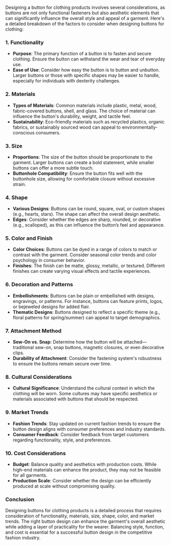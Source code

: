 Designing a button for clothing products involves several considerations, as buttons are not only functional fasteners but also aesthetic elements that can significantly influence the overall style and appeal of a garment. Here's a detailed breakdown of the factors to consider when designing buttons for clothing:

### 1. **Functionality**
   - **Purpose**: The primary function of a button is to fasten and secure clothing. Ensure the button can withstand the wear and tear of everyday use.
   - **Ease of Use**: Consider how easy the button is to button and unbutton. Larger buttons or those with specific shapes may be easier to handle, especially for individuals with dexterity challenges.

### 2. **Materials**
   - **Types of Materials**: Common materials include plastic, metal, wood, fabric-covered buttons, shell, and glass. The choice of material can influence the button's durability, weight, and tactile feel.
   - **Sustainability**: Eco-friendly materials such as recycled plastics, organic fabrics, or sustainably sourced wood can appeal to environmentally-conscious consumers.

### 3. **Size**
   - **Proportions**: The size of the button should be proportionate to the garment. Larger buttons can create a bold statement, while smaller buttons can offer a more subtle touch.
   - **Buttonhole Compatibility**: Ensure the button fits well with the buttonhole size, allowing for comfortable closure without excessive strain.

### 4. **Shape**
   - **Various Designs**: Buttons can be round, square, oval, or custom shapes (e.g., hearts, stars). The shape can affect the overall design aesthetic.
   - **Edges**: Consider whether the edges are sharp, rounded, or decorative (e.g., scalloped), as this can influence the button’s feel and appearance.

### 5. **Color and Finish**
   - **Color Choices**: Buttons can be dyed in a range of colors to match or contrast with the garment. Consider seasonal color trends and color psychology in consumer behavior.
   - **Finishes**: The finish can be matte, glossy, metallic, or textured. Different finishes can create varying visual effects and tactile experiences.

### 6. **Decoration and Patterns**
   - **Embellishments**: Buttons can be plain or embellished with designs, engravings, or patterns. For instance, buttons can feature prints, logos, or bejeweled designs for added flair.
   - **Thematic Designs**: Buttons designed to reflect a specific theme (e.g., floral patterns for spring/summer) can appeal to target demographics.

### 7. **Attachment Method**
   - **Sew-On vs. Snap**: Determine how the button will be attached—traditional sew-on, snap buttons, magnetic closures, or even decorative clips.
   - **Durability of Attachment**: Consider the fastening system's robustness to ensure the buttons remain secure over time.

### 8. **Cultural Considerations**
   - **Cultural Significance**: Understand the cultural context in which the clothing will be worn. Some cultures may have specific aesthetics or materials associated with buttons that should be respected.

### 9. **Market Trends**
   - **Fashion Trends**: Stay updated on current fashion trends to ensure the button design aligns with consumer preferences and industry standards.
   - **Consumer Feedback**: Consider feedback from target customers regarding functionality, style, and preferences.

### 10. **Cost Considerations**
   - **Budget**: Balance quality and aesthetics with production costs. While high-end materials can enhance the product, they may not be feasible for all garments.
   - **Production Scale**: Consider whether the design can be efficiently produced at scale without compromising quality.

### Conclusion
Designing buttons for clothing products is a detailed process that requires consideration of functionality, materials, size, shape, color, and market trends. The right button design can enhance the garment's overall aesthetic while adding a layer of practicality for the wearer. Balancing style, function, and cost is essential for a successful button design in the competitive fashion industry.